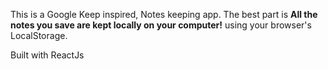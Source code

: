 This is a Google Keep inspired, Notes keeping app. The best part is <b>All the notes you save are kept locally on your computer!</b> using your browser's LocalStorage.

Built with ReactJs
